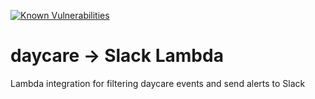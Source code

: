 [![Known Vulnerabilities](https://snyk.io/test/github/frostyfeet/vancouver_daycare_bot/badge.svg?targetFile=source%2Frequirements.txt)](https://snyk.io/test/github/frostyfeet/vancouver_daycare_bot?targetFile=source%2Frequirements.txt)


# daycare -> Slack Lambda

Lambda integration for filtering daycare events and send alerts to Slack
